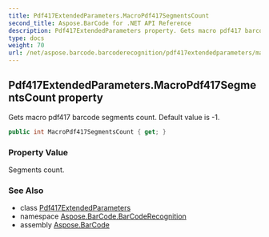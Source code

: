 ```yaml
---
title: Pdf417ExtendedParameters.MacroPdf417SegmentsCount
second_title: Aspose.BarCode for .NET API Reference
description: Pdf417ExtendedParameters property. Gets macro pdf417 barcode segments count. Default value is 1
type: docs
weight: 70
url: /net/aspose.barcode.barcoderecognition/pdf417extendedparameters/macropdf417segmentscount/
---
```

## Pdf417ExtendedParameters.MacroPdf417SegmentsCount property

Gets macro pdf417 barcode segments count. Default value is -1.

```csharp
public int MacroPdf417SegmentsCount { get; }
```

### Property Value

Segments count.

### See Also

* class [Pdf417ExtendedParameters](../)
* namespace [Aspose.BarCode.BarCodeRecognition](../../pdf417extendedparameters/)
* assembly [Aspose.BarCode](../../../)


